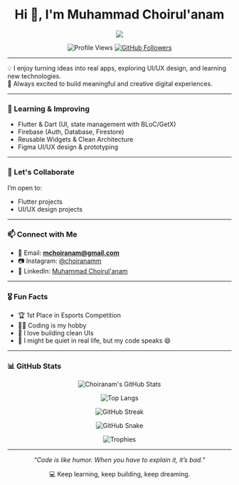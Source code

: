 <h1 align="center">Hi 👋, I'm Muhammad Choirul'anam</h1>

<p align="center">
    <img src="https://readme-typing-svg.herokuapp.com/?lines=💻+Student+Developer;🚀+Future+Flutter+Engineer;🎮+Game+and+App+Builder;🎨+UI%2FUX+Design+Enthusiast&font=Fira%20Code&color=%7ADAA5&center=true&width=500&height=30">
</p>

<!-- Profile Stats & Links -->
<p align="center">
  <img src="https://komarev.com/ghpvc/?username=choiranam&label=Profile%20views&color=ff69b4&style=flat" alt="Profile Views" />
  <a href="https://github.com/choiranam?tab=followers">
    <img src="https://img.shields.io/github/followers/choiranam?label=Followers&style=flat-square" alt="GitHub Followers" />
  </a>
</p>

---

💡 I enjoy turning ideas into real apps, exploring UI/UX design, and learning new technologies.  
🚀 Always excited to build meaningful and creative digital experiences.

---

### 🌱 Learning & Improving
- Flutter & Dart (UI, state management with BLoC/GetX)  
- Firebase (Auth, Database, Firestore)  
- Reusable Widgets & Clean Architecture  
- Figma UI/UX design & prototyping

---

### 🤝 Let's Collaborate
I’m open to:
- Flutter projects  
- UI/UX design projects

---

### 📫 Connect with Me
- 📧 Email: **mchoiranam@gmail.com**  
- 📷 Instagram: [@choiranamm](https://instagram.com/choiranamm)  
- 💼 LinkedIn: [Muhammad Choirul'anam](https://www.linkedin.com/in/muhammad-choirulanam-86738a298/)

---

### 🎖️ Fun Facts
- 🏆 1st Place in Esports Competition  
- 👨‍💻 Coding is my hobby  
- 🎨 I love building clean UIs  
- 🐢 I might be quiet in real life, but my code speaks 😄

---

### 📊 GitHub Stats

<p align="center">
  <img src="https://github-readme-stats.vercel.app/api?username=choiranam&show_icons=true&theme=radical" alt="Choiranam's GitHub Stats" />
</p>

<p align="center">
  <img src="https://github-readme-stats.vercel.app/api/top-langs/?username=choiranam&layout=compact&theme=radical" alt="Top Langs" />
</p>

<p align="center">
  <img src="https://streak-stats.demolab.com?user=choiranam&theme=radical&hide_border=false" alt="GitHub Streak" />
</p>

<p align="center">
  <picture>
    <source media="(prefers-color-scheme: dark)" srcset="https://Choiranam.github.io/Choiranam/github-contribution-grid-snake-dark.svg" />
    <img alt="GitHub Snake" src="https://Choiranam.github.io/Choiranam/github-contribution-grid-snake.svg" />
  </picture>

<p align="center">
  <img src="https://github-profile-trophy.vercel.app/?username=choiranam&theme=radical&no-frame=true&row=1&column=7" alt="Trophies" />
</p>

</p>

---

<p align="center">
  <i>“Code is like humor. When you have to explain it, it’s bad.”</i>
</p>

<p align="center">
  💻 Keep learning, keep building, keep dreaming.
</p>
